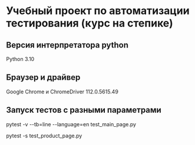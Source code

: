 # Учебный проект по автоматизации тестирования (курс на степике)

## Версия интерпретатора python
Python 3.10

## Браузер и драйвер
Google Chrome	и ChromeDriver 112.0.5615.49


## Запуск тестов с разными параметрами
pytest -v --tb=line --language=en test_main_page.py

pytest -s test_product_page.py


